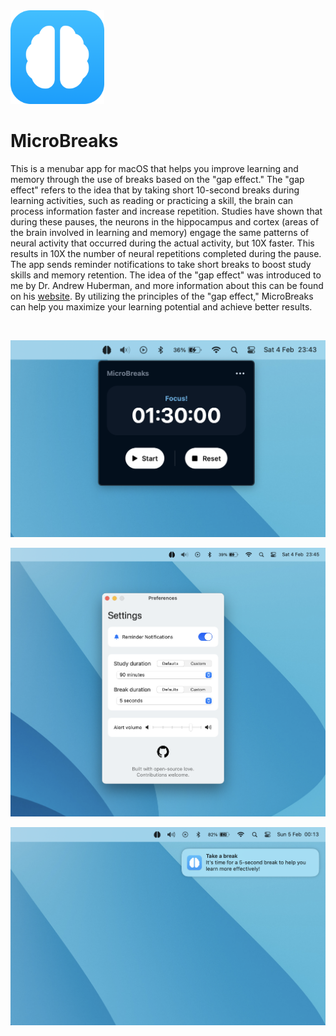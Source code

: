<img src="app-icon.png" width="150"/>

# MicroBreaks


This is a menubar app for macOS that helps you improve learning and memory through the use of breaks based on the "gap effect." The "gap effect" refers to the idea that by taking short 10-second breaks during learning activities, such as reading or practicing a skill, the brain can process information faster and increase repetition. Studies have shown that during these pauses, the neurons in the hippocampus and cortex (areas of the brain involved in learning and memory) engage the same patterns of neural activity that occurred during the actual activity, but 10X faster. This results in 10X the number of neural repetitions completed during the pause. The app sends reminder notifications to take short breaks to boost study skills and memory retention. The idea of the "gap effect" was introduced to me by Dr. Andrew Huberman, and more information about this can be found on his [website](https://hubermanlab.com/teach-and-learn-better-with-a-neuroplasticity-super-protocol/). By utilizing the principles of the "gap effect," MicroBreaks can help you maximize your learning potential and achieve better results.

<br>

![](screenshot2.png)

![](screenshot3.png)

![](screenshot4.png)
